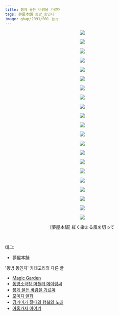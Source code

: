 ```yaml
---
title: 붉게 물든 바람을 가르며
tags: 夢屋本舗 동방_동인지
image: ghap/2091/001.jpg
---
```

<div class="article">
<p style="text-align: center; clear: none; float: none;"><img src="{{ site.nasurl }}/ghap/2091/001.jpg"/></p>
<p style="text-align: center; clear: none; float: none;"><img src="{{ site.nasurl }}/ghap/2091/002.jpg"/></p>
<p style="text-align: center; clear: none; float: none;"><img src="{{ site.nasurl }}/ghap/2091/003.jpg"/></p>
<p style="text-align: center; clear: none; float: none;"><img src="{{ site.nasurl }}/ghap/2091/004.jpg"/></p>
<p style="text-align: center; clear: none; float: none;"><img src="{{ site.nasurl }}/ghap/2091/005.jpg"/></p>
<p style="text-align: center; clear: none; float: none;"><img src="{{ site.nasurl }}/ghap/2091/006.jpg"/></p>
<p style="text-align: center; clear: none; float: none;"><img src="{{ site.nasurl }}/ghap/2091/007.jpg"/></p>
<p style="text-align: center; clear: none; float: none;"><img src="{{ site.nasurl }}/ghap/2091/008.jpg"/></p>
<p style="text-align: center; clear: none; float: none;"><img src="{{ site.nasurl }}/ghap/2091/009.jpg"/></p>
<p style="text-align: center; clear: none; float: none;"><img src="{{ site.nasurl }}/ghap/2091/010.jpg"/></p>
<p style="text-align: center; clear: none; float: none;"><img src="{{ site.nasurl }}/ghap/2091/011.jpg"/></p>
<p style="text-align: center; clear: none; float: none;"><img src="{{ site.nasurl }}/ghap/2091/012.jpg"/></p>
<p style="text-align: center; clear: none; float: none;"><img src="{{ site.nasurl }}/ghap/2091/013.jpg"/></p>
<p style="text-align: center; clear: none; float: none;"><img src="{{ site.nasurl }}/ghap/2091/014.jpg"/></p>
<p style="text-align: center; clear: none; float: none;"><img src="{{ site.nasurl }}/ghap/2091/015.jpg"/></p>
<p style="text-align: center; clear: none; float: none;"><img src="{{ site.nasurl }}/ghap/2091/016.jpg"/></p>
<p style="text-align: center; clear: none; float: none;"><img src="{{ site.nasurl }}/ghap/2091/017.jpg"/></p>
<p style="text-align: center; clear: none; float: none;"><img src="{{ site.nasurl }}/ghap/2091/018.jpg"/></p>
<p style="text-align: center; clear: none; float: none;"><img src="{{ site.nasurl }}/ghap/2091/019.jpg"/></p>
<p style="text-align: center; clear: none; float: none;"><img src="{{ site.nasurl }}/ghap/2091/020.jpg"/></p>
<p style="text-align: center; clear: none; float: none;"><img src="{{ site.nasurl }}/ghap/2091/021.jpg"/></p>
<p style="text-align: center; clear: none; float: none;">[夢屋本舗] 紅く染まる風を切って</p>
<p><br/></p>
</div><div class="tagTrail">
<p>태그: </p>
<ul>
<li>夢屋本舗</li>
</ul>
</div><div class="another">
<p>'동방 동인지' 카테고리의 다른 글</p>
<ul>
<li><a href="/2016-09-10-ghap_2094">Magic Garden</a></li>
<li><a href="/2016-09-10-ghap_2093">동방소극장 머플러 메이링씨</a></li>
<li><a href="/2016-09-10-ghap_2091">붉게 물든 바람을 가르며</a></li>
<li><a href="/2016-09-10-ghap_2090">모미지 일화</a></li>
<li><a href="/2016-09-10-ghap_2089">땅거미가 질때의 행복의 노래</a></li>
<li><a href="/2016-09-10-ghap_2088">아홉가지 이야기</a></li>
</ul>
</div><div class="cb_module cb_fluid">
<div class="cb_wrt cb_profile">
</div><!-- commentList close -->
</div>
